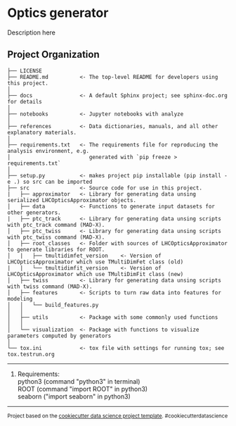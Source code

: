 Optics generator
==============================

Description here

Project Organization
------------

    ├── LICENSE
    ├── README.md          <- The top-level README for developers using this project.
    │
    ├── docs               <- A default Sphinx project; see sphinx-doc.org for details
    │
    ├── notebooks          <- Jupyter notebooks with analyze
    │
    ├── references         <- Data dictionaries, manuals, and all other explanatory materials.
    │
    ├── requirements.txt   <- The requirements file for reproducing the analysis environment, e.g.
    │                         generated with `pip freeze > requirements.txt`
    │
    ├── setup.py           <- makes project pip installable (pip install -e .) so src can be imported
    ├── src                <- Source code for use in this project.
    |   ├── approximator   <- Library for generating data unsing serialized LHCOpticsApproximator objects.
    │   ├── data           <- Functions to generate input datasets for other generators.
    |   ├── ptc_track      <- Library for generating data unsing scripts with ptc_track command (MAD-X).
    │   ├── ptc_twiss      <- Library for generating data unsing scripts with ptc_twiss command (MAD-X).
    │   ├── root_classes   <- Folder with sources of LHCOpticsApproximator to generate libraries for ROOT.
    │   |   ├── tmultidimfet_version    <- Version of LHCOpticsApproximator which use TMultiDimFet class (old)
    |   |   └── tmultidimfit_version    <- Version of LHCOpticsApproximator which use TMultiDimFit class (new)
    │   ├── twiss          <- Library for generating data unsing scripts with twiss command (MAD-X).    
    │   ├── features       <- Scripts to turn raw data into features for modeling
    │   │   └── build_features.py
    │   │
    │   ├── utils          <- Package with some commonly used functions
    │   │
    │   └── visualization  <- Package with functions to visualize parameters computed by generators
    │
    └── tox.ini            <- tox file with settings for running tox; see tox.testrun.org

------
1. Requirements:   
python3 (command "python3" in terminal)  
ROOT (command "import ROOT" in python3)   
seaborn ("import seaborn" in python3)   
--------




<p><small>Project based on the <a target="_blank" href="https://drivendata.github.io/cookiecutter-data-science/">cookiecutter data science project template</a>. #cookiecutterdatascience</small></p>
